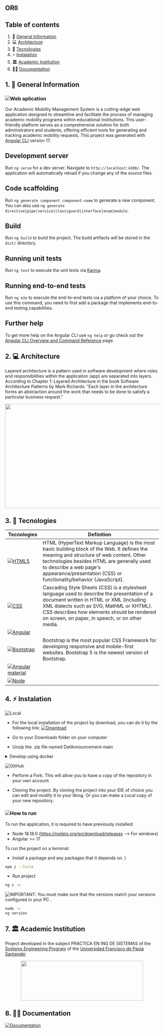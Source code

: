 ## ORII

## Table of contents

1. 🤔 [General Information](#1--general-information)
2. 💻 [Architecture](#2--architecture)
3. 🔗 [Tecnologies](#3--tecnologies)
4. ⚡ [Instalation](#4-%EF%B8%8F-instalation)
5. 🏛 [Academic Institution](#7--academic-institution)
6. 👩‍💻 [Documentation](#8--documentation)

## 1. 🤔 General Information

### ![Web aplication](https://img.shields.io/badge/Web_Aplication-ff69b4)

Our Academic Mobility Management System is a cutting-edge web application designed to streamline and facilitate the process of managing academic mobility programs within educational institutions. This user-friendly platform serves as a comprehensive solution for both administrators and students, offering efficient tools for generating and tracking academic mobility requests.
This project was generated with [Angular CLI](https://github.com/angular/angular-cli) version 17.

## Development server

Run `ng serve` for a dev server. Navigate to `http://localhost:4200/`. The application will automatically reload if you change any of the source files.

## Code scaffolding

Run `ng generate component component-name` to generate a new component. You can also use `ng generate directive|pipe|service|class|guard|interface|enum|module`.

## Build

Run `ng build` to build the project. The build artifacts will be stored in the `dist/` directory.

## Running unit tests

Run `ng test` to execute the unit tests via [Karma](https://karma-runner.github.io).

## Running end-to-end tests

Run `ng e2e` to execute the end-to-end tests via a platform of your choice. To use this command, you need to first add a package that implements end-to-end testing capabilities.

## Further help

To get more help on the Angular CLI use `ng help` or go check out the [Angular CLI Overview and Command Reference](https://angular.io/cli) page.

## 2. 💻 Architecture

Layered architecture is a pattern used in software development where roles and responsibilities within the application (app) are separated into layers. According to Chapter 1: Layered Architecture in the book Software Architecture Patterns by Mark Richards: “Each layer in the architecture forms an abstraction around the work that needs to be done to satisfy a particular business request.”

  <div align="center">
   <img src="https://ctrly.blog/wp-content/uploads/2021/03/capas-1024x763.png" width="800" height="340">
</div>


## 3. 🔗 Tecnologies

| Tecnologies                                                                                              | Definition                                                                                                                                                                                                                                                                           |
| -------------------------------------------------------------------------------------------------------- | ------------------------------------------------------------------------------------------------------------------------------------------------------------------------------------------------------------------------------------------------------------------------------------ |
| [![HTML5](https://img.shields.io/badge/HTML5-orange)](https://developer.mozilla.org/en-US/docs/Web/HTML) | HTML (HyperText Markup Language) is the most basic building block of the Web. It defines the meaning and structure of web content. Other technologies besides HTML are generally used to describe a web page's appearance/presentation (CSS) or functionality/behavior (JavaScript). |
| [![CSS](https://img.shields.io/badge/CSS-blue)](https://developer.mozilla.org/en-US/docs/Web/CSS)        | Cascading Style Sheets (CSS) is a stylesheet language used to describe the presentation of a document written in HTML or XML (including XML dialects such as SVG, MathML or XHTML). CSS describes how elements should be rendered on screen, on paper, in speech, or on other media. |
| [![Angular](https://img.shields.io/badge/Angular-red)]()                                                 |                                                                                                                                                                                                                                                                                      |
| [![Bootstrap](https://img.shields.io/badge/Bootstrap-purple)](https://getbootstrap.com/)                 | Bootstrap is the most popular CSS Framework for developing responsive and mobile-first websites. Bootstrap 5 is the newest version of Bootstrap.                                                                                                                                     |
| [![Angular material](https://img.shields.io/badge/Angular_Material-blue)]()                              |                                                                                                                                                                                                                                                                                      |
| [![Node](https://img.shields.io/badge/Node-green)]()                                                     |

## 4. ⚡️ Instalation

![Local](https://img.shields.io/badge/Local-yellow)

- For the local installation of the project by download, you can do it by the following link: [![Download](https://img.shields.io/badge/Download-green)](https://github.com/GedersonG/DatAnnouncement/archive/refs/heads/main.zip)

- Go to your Downloads folder on your computer
- Unzip the .zip file named DatAnnouncement-main
<details>
<summary>Develop using docker</summary>
Builds the Docker image using the Dockerfile

```bash
  docker build -t orifront .
```

To run your development environment, simply use:

```bash
   docker-compose up
```

When you need to stop the containers, you can use:

```bash
   docker-compose down
```

</details>

![GitHub](https://img.shields.io/badge/GitHub-important)

- Perform a Fork. This will allow you to have a copy of the repository in your own account.

- Cloning the project. By cloning the project into your IDE of choice you can edit and modify it to your liking. Or you can make a Local copy of your new repository.

### ![How to run](https://img.shields.io/badge/How_to_run-blueviolet)

To run the application, it is required to have previously installed:

- Node 18.18.0 (https://nodejs.org/en/download/releases --> For windows)
- Angular >= 17

To run the project on a terminal:

- Install a package and any packages that it depends on. )

```sh
npm i --force
```

- Run project

```sh
ng s -o
```

![IMPORTANT](https://img.shields.io/badge/IMPORTANT-red): You must make sure that the versions match your versions configured in your PC .

```sh
node -v
ng version
```

## 7. 🏛 Academic Institution

Project developed in the subject PRACTICA EN ING DE SISTEMAS of the [Systems Engineering Program] of the [Universidad Francisco de Paula Santander]

[Systems Engineering Program]: https://ingsistemas.cloud.ufps.edu.co/
[Universidad Francisco de Paula Santander]: https://ww2.ufps.edu.co/

 <div align="center">
   <img src="https://ingsistemas.cloud.ufps.edu.co/rsc/img/logo_vertical_ingsistemas_ht180.png" width="400" height="130">
</div>

## 8. 👩‍💻 Documentation

[![Documentation](https://img.shields.io/badge/Documentaci%C3%B3n-blueviolet)](https://docs.google.com/document/d/1vl6RZQz2LTqvSXLEYgye_Yjyl4SNTDfr/edit?usp=sharing&ouid=101723247679026406698&rtpof=true&sd=true)
